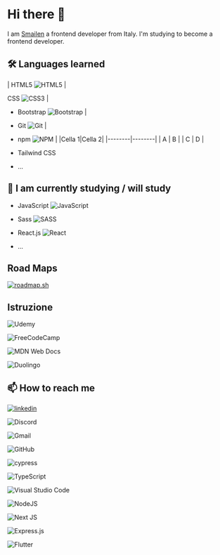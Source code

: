 
# Hi there 👋

I am [Smailen](https://github.com/Smailen5) a frontend developer from Italy. I'm studying to become a frontend developer.
 
## 🛠 Languages ​​learned

| HTML5 ![HTML5](https://img.shields.io/badge/html5-%23E34F26.svg?style=for-the-badge&logo=html5&logoColor=white) |

CSS ![CSS3](https://img.shields.io/badge/css3-%231572B6.svg?style=for-the-badge&logo=css3&logoColor=white) |

- Bootstrap ![Bootstrap](https://img.shields.io/badge/bootstrap-%238511FA.svg?style=for-the-badge&logo=bootstrap&logoColor=white) |
- Git ![Git](https://img.shields.io/badge/git-%23F05033.svg?style=for-the-badge&logo=git&logoColor=white) |

- npm ![NPM](https://img.shields.io/badge/NPM-%23CB3837.svg?style=for-the-badge&logo=npm&logoColor=white) |
|Cella 1|Cella 2|
|--------|--------|
|  A  |  B  |
|  C  |  D  |

- Tailwind CSS
- ...
  
## 🧰 I am currently studying / will study

- JavaScript ![JavaScript](https://img.shields.io/badge/javascript-%23323330.svg?style=for-the-badge&logo=javascript&logoColor=%23F7DF1E)

- Sass ![SASS](https://img.shields.io/badge/SASS-hotpink.svg?style=for-the-badge&logo=SASS&logoColor=white)

- React.js ![React](https://img.shields.io/badge/react-%2320232a.svg?style=for-the-badge&logo=react&logoColor=%2361DAFB)

- ...

## Road Maps

[![roadmap.sh](https://api.roadmap.sh/v1-badge/wide/6582d2025145316d253219fc?variant=light)](https://roadmap.sh)

## Istruzione

![Udemy](https://img.shields.io/badge/Udemy-A435F0?style=for-the-badge&logo=Udemy&logoColor=white)

![FreeCodeCamp](https://img.shields.io/badge/Freecodecamp-%23123.svg?&style=for-the-badge&logo=freecodecamp&logoColor=green)

![MDN Web Docs](https://img.shields.io/badge/MDN_Web_Docs-black?style=for-the-badge&logo=mdnwebdocs&logoColor=white)

![Duolingo](https://img.shields.io/badge/Duolingo-%234DC730.svg?style=for-the-badge&logo=Duolingo&logoColor=white)

## 📫 How to reach me

[![linkedin](https://img.shields.io/badge/linkedin-0A66C2?style=for-the-badge&logo=linkedin&logoColor=white)](https://www.linkedin.com/in/smailen-vargas/)


![Discord](https://img.shields.io/badge/Discord-%235865F2.svg?style=for-the-badge&logo=discord&logoColor=white)

![Gmail](https://img.shields.io/badge/Gmail-D14836?style=for-the-badge&logo=gmail&logoColor=white)







![GitHub](https://img.shields.io/badge/github-%23121011.svg?style=for-the-badge&logo=github&logoColor=white)

![cypress](https://img.shields.io/badge/-cypress-%23E5E5E5?style=for-the-badge&logo=cypress&logoColor=058a5e)


![TypeScript](https://img.shields.io/badge/typescript-%23007ACC.svg?style=for-the-badge&logo=typescript&logoColor=white)


![Visual Studio Code](https://img.shields.io/badge/Visual%20Studio%20Code-0078d7.svg?style=for-the-badge&logo=visual-studio-code&logoColor=white)


![NodeJS](https://img.shields.io/badge/node.js-6DA55F?style=for-the-badge&logo=node.js&logoColor=white)


![Next JS](https://img.shields.io/badge/Next-black?style=for-the-badge&logo=next.js&logoColor=white)

![Express.js](https://img.shields.io/badge/express.js-%23404d59.svg?style=for-the-badge&logo=express&logoColor=%2361DAFB)

![Flutter](https://img.shields.io/badge/Flutter-%2302569B.svg?style=for-the-badge&logo=Flutter&logoColor=white)